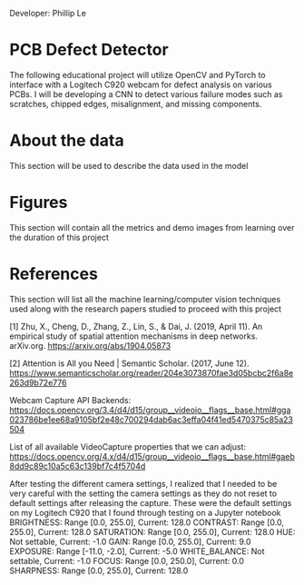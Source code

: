 Developer: Phillip Le

# PCB Defect Detector
The following educational project will utilize OpenCV and PyTorch to interface with a Logitech C920 webcam for defect analysis on various
PCBs. I will be developing a CNN to detect various failure modes such as scratches, chipped edges, misalignment, and missing components.

# About the data
This section will be used to describe the data used in the model

# Figures
This section will contain all the metrics and demo images from learning over the duration of this project

# References
This section will list all the machine learning/computer vision techniques used along with the research papers studied to proceed with this project

[1] Zhu, X., Cheng, D., Zhang, Z., Lin, S., & Dai, J. (2019, April 11). An empirical study of spatial attention mechanisms in deep networks. arXiv.org. https://arxiv.org/abs/1904.05873

[2] Attention is All you Need | Semantic Scholar. (2017, June 12). https://www.semanticscholar.org/reader/204e3073870fae3d05bcbc2f6a8e263d9b72e776

Webcam Capture API Backends:
https://docs.opencv.org/3.4/d4/d15/group__videoio__flags__base.html#gga023786be1ee68a9105bf2e48c700294dab6ac3effa04f41ed5470375c85a23504

List of all available VideoCapture properties that we can adjust:
https://docs.opencv.org/4.x/d4/d15/group__videoio__flags__base.html#gaeb8dd9c89c10a5c63c139bf7c4f5704d

After testing the different camera settings, I realized that I needed to be very careful with the setting the camera settings as they do not reset to default settings after releasing the capture.
These were the default settings on my Logitech C920 that I found through testing on a Jupyter notebook
BRIGHTNESS: Range [0.0, 255.0], Current: 128.0
CONTRAST: Range [0.0, 255.0], Current: 128.0
SATURATION: Range [0.0, 255.0], Current: 128.0
HUE: Not settable, Current: -1.0
GAIN: Range [0.0, 255.0], Current: 9.0
EXPOSURE: Range [-11.0, -2.0], Current: -5.0
WHITE_BALANCE: Not settable, Current: -1.0
FOCUS: Range [0.0, 250.0], Current: 0.0
SHARPNESS: Range [0.0, 255.0], Current: 128.0
